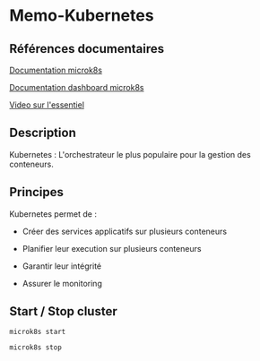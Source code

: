 # Memo-Kubernetes

## Références documentaires

[Documentation microk8s](https://microk8s.io/docs) 

[Documentation dashboard microk8s](https://microk8s.io/docs/addon-dashboard)

[Video sur l'essentiel](https://www.youtube.com/watch?v=NChhdOZV4sY)

## Description

Kubernetes : L'orchestrateur le plus populaire pour la gestion des conteneurs.

## Principes

Kubernetes permet de : 

* Créer des services applicatifs sur plusieurs conteneurs

* Planifier leur execution sur plusieurs conteneurs

* Garantir leur intégrité

* Assurer le monitoring

## Start / Stop cluster

`microk8s start`

`microk8s stop`
